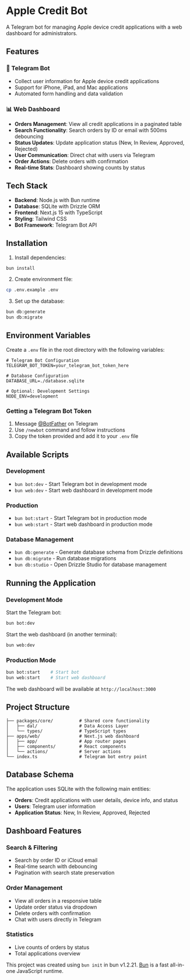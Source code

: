 # Apple Credit Bot

A Telegram bot for managing Apple device credit applications with a web dashboard for administrators.

## Features

### 🤖 Telegram Bot
- Collect user information for Apple device credit applications
- Support for iPhone, iPad, and Mac applications
- Automated form handling and data validation

### 📊 Web Dashboard
- **Orders Management**: View all credit applications in a paginated table
- **Search Functionality**: Search orders by ID or email with 500ms debouncing
- **Status Updates**: Update application status (New, In Review, Approved, Rejected)
- **User Communication**: Direct chat with users via Telegram
- **Order Actions**: Delete orders with confirmation
- **Real-time Stats**: Dashboard showing counts by status

## Tech Stack

- **Backend**: Node.js with Bun runtime
- **Database**: SQLite with Drizzle ORM
- **Frontend**: Next.js 15 with TypeScript
- **Styling**: Tailwind CSS
- **Bot Framework**: Telegram Bot API

## Installation

1. Install dependencies:
```bash
bun install
```

2. Create environment file:
```bash
cp .env.example .env
```

3. Set up the database:
```bash
bun db:generate
bun db:migrate
```

## Environment Variables

Create a `.env` file in the root directory with the following variables:

```env
# Telegram Bot Configuration
TELEGRAM_BOT_TOKEN=your_telegram_bot_token_here

# Database Configuration
DATABASE_URL=./database.sqlite

# Optional: Development Settings
NODE_ENV=development
```

### Getting a Telegram Bot Token
1. Message [@BotFather](https://t.me/botfather) on Telegram
2. Use `/newbot` command and follow instructions
3. Copy the token provided and add it to your `.env` file

## Available Scripts

### Development
- `bun bot:dev` - Start Telegram bot in development mode
- `bun web:dev` - Start web dashboard in development mode

### Production
- `bun bot:start` - Start Telegram bot in production mode
- `bun web:start` - Start web dashboard in production mode

### Database Management
- `bun db:generate` - Generate database schema from Drizzle definitions
- `bun db:migrate` - Run database migrations
- `bun db:studio` - Open Drizzle Studio for database management

## Running the Application

### Development Mode
Start the Telegram bot:
```bash
bun bot:dev
```

Start the web dashboard (in another terminal):
```bash
bun web:dev
```

### Production Mode
```bash
bun bot:start    # Start bot
bun web:start    # Start web dashboard
```

The web dashboard will be available at `http://localhost:3000`

## Project Structure

```
├── packages/core/          # Shared core functionality
│   ├── dal/                # Data Access Layer
│   └── types/              # TypeScript types
├── apps/web/               # Next.js web dashboard
│   ├── app/                # App router pages
│   ├── components/         # React components
│   └── actions/            # Server actions
└── index.ts                # Telegram bot entry point
```

## Database Schema

The application uses SQLite with the following main entities:
- **Orders**: Credit applications with user details, device info, and status
- **Users**: Telegram user information
- **Application Status**: New, In Review, Approved, Rejected

## Dashboard Features

### Search & Filtering
- Search by order ID or iCloud email
- Real-time search with debouncing
- Pagination with search state preservation

### Order Management
- View all orders in a responsive table
- Update order status via dropdown
- Delete orders with confirmation
- Chat with users directly in Telegram

### Statistics
- Live counts of orders by status
- Total applications overview

This project was created using `bun init` in bun v1.2.21. [Bun](https://bun.com) is a fast all-in-one JavaScript runtime.
